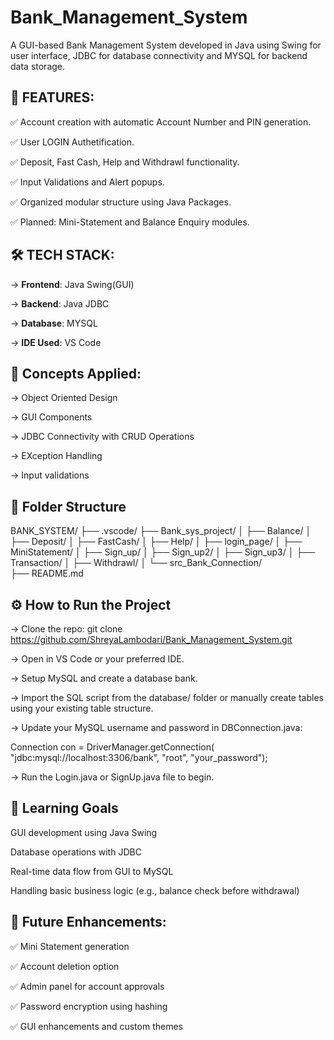 # Bank_Management_System
A GUI-based Bank Management System developed in Java using Swing for user interface, JDBC for database connectivity and MYSQL for backend data storage.

## 📌 FEATURES:
✅ Account creation with automatic Account Number and PIN generation.

✅ User LOGIN Authetification.

✅ Deposit, Fast Cash, Help and Withdrawl functionality.

✅ Input Validations and Alert popups.

✅ Organized modular structure using Java Packages.

✅ Planned: Mini-Statement and Balance Enquiry modules.

## 🛠️ TECH STACK:
-> **Frontend**: Java Swing(GUI)

-> **Backend**: Java JDBC

-> **Database**: MYSQL

-> **IDE Used**: VS Code

## 🎯 Concepts Applied:
-> Object Oriented Design

-> GUI Components

-> JDBC Connectivity with CRUD Operations

-> EXception Handling

-> Input validations

## 📂 Folder Structure
BANK_SYSTEM/
├── .vscode/
├── Bank_sys_project/
│   ├── Balance/
│   ├── Deposit/
│   ├── FastCash/
│   ├── Help/
│   ├── login_page/
│   ├── MiniStatement/
│   ├── Sign_up/
│   ├── Sign_up2/
│   ├── Sign_up3/
│   ├── Transaction/
│   ├── Withdrawl/
│   └── src_Bank_Connection/   
├── README.md

## ⚙️ How to Run the Project
-> Clone the repo:
git clone https://github.com/ShreyaLambodari/Bank_Management_System.git

-> Open in VS Code or your preferred IDE.

-> Setup MySQL and create a database bank.

-> Import the SQL script from the database/ folder or manually create tables using your existing table structure.

-> Update your MySQL username and password in DBConnection.java:

   Connection con = DriverManager.getConnection(
    "jdbc:mysql://localhost:3306/bank", "root", "your_password");
    
-> Run the Login.java or SignUp.java file to begin.



## 🎯 Learning Goals
GUI development using Java Swing

Database operations with JDBC

Real-time data flow from GUI to MySQL

Handling basic business logic (e.g., balance check before withdrawal)

 ## 📌 Future Enhancements:
✅ Mini Statement generation

✅ Account deletion option

✅ Admin panel for account approvals

✅ Password encryption using hashing

✅ GUI enhancements and custom themes



